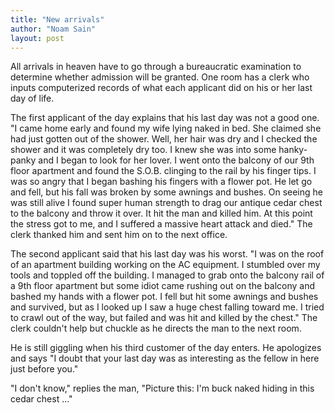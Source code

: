 ```yaml
---
title: "New arrivals"
author: "Noam Sain"
layout: post
---
```


All arrivals in heaven have to go through a bureaucratic examination to determine whether admission will be granted. One room has a clerk who inputs computerized records of what each applicant did on his or her last day of life.  
  
The first applicant of the day explains that his last day was not a good one. "I came home early and found my wife lying naked in bed. She claimed she had just gotten out of the shower. Well, her hair was dry and I checked the shower and it was completely dry too. I knew she was into some hanky-panky and I began to look for her lover. I went onto the balcony of our 9th floor apartment and found the S.O.B. clinging to the rail by his finger tips. I was so angry that I began bashing his fingers with a flower pot. He let go and fell, but his fall was broken by some awnings and bushes. On seeing he was still alive I found super human strength to drag our antique cedar chest to the balcony and throw it over. It hit the man and killed him. At this point the stress got to me, and I suffered a massive heart attack and died." The clerk thanked him and sent him on to the next office.

The second applicant said that his last day was his worst. "I was on the roof of an apartment building working on the AC equipment. I stumbled over my tools and toppled off the building. I managed to grab onto the balcony rail of a 9th floor apartment but some idiot came rushing out on the balcony and bashed my hands with a flower pot. I fell but hit some awnings and bushes and survived, but as I looked up I saw a huge chest falling toward me. I tried to crawl out of the way, but failed and was hit and killed by the chest." The clerk couldn't help but chuckle as he directs the man to the next room.

He is still giggling when his third customer of the day enters. He apologizes and says "I doubt that your last day was as interesting as the fellow in here just before you."

"I don't know," replies the man, "Picture this: I'm buck naked hiding in this cedar chest …"